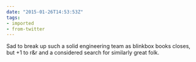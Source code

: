 ```yaml
---
date: "2015-01-26T14:53:53Z"
tags:
- imported
- from-twitter
---
```

Sad to break up such a solid engineering team as blinkbox books closes, but +1 to r&amp;r and a considered search for similarly great folk.
